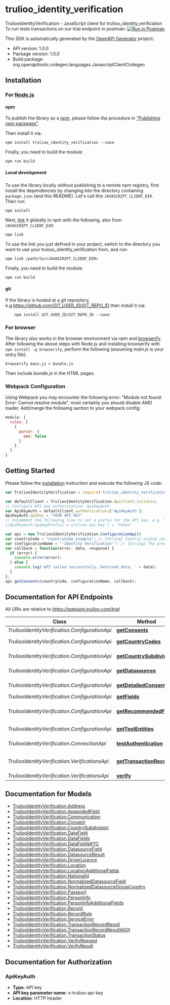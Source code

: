 # trulioo_identity_verification

TruliooIdentityVerification - JavaScript client for trulioo_identity_verification
To run tests transactions on our trial endpoint in postman:
[![Run in Postman](https://run.pstmn.io/button.svg)](https://www.getpostman.com/run-collection/a58f438d101278e2bc62)

This SDK is automatically generated by the [OpenAPI Generator](https://openapi-generator.tech) project:

- API version: 1.0.0
- Package version: 1.0.0
- Build package: org.openapitools.codegen.languages.JavascriptClientCodegen

## Installation

### For [Node.js](https://nodejs.org/)

#### npm

To publish the library as a [npm](https://www.npmjs.com/), please follow the procedure in ["Publishing npm packages"](https://docs.npmjs.com/getting-started/publishing-npm-packages).

Then install it via:

```shell
npm install trulioo_identity_verification --save
```

Finally, you need to build the module:

```shell
npm run build
```

##### Local development

To use the library locally without publishing to a remote npm registry, first install the dependencies by changing into the directory containing `package.json` (and this README). Let's call this `JAVASCRIPT_CLIENT_DIR`. Then run:

```shell
npm install
```

Next, [link](https://docs.npmjs.com/cli/link) it globally in npm with the following, also from `JAVASCRIPT_CLIENT_DIR`:

```shell
npm link
```

To use the link you just defined in your project, switch to the directory you want to use your trulioo_identity_verification from, and run:

```shell
npm link /path/to/<JAVASCRIPT_CLIENT_DIR>
```

Finally, you need to build the module:

```shell
npm run build
```

#### git

If the library is hosted at a git repository, e.g.https://github.com/GIT_USER_ID/GIT_REPO_ID
then install it via:

```shell
    npm install GIT_USER_ID/GIT_REPO_ID --save
```

### For browser

The library also works in the browser environment via npm and [browserify](http://browserify.org/). After following
the above steps with Node.js and installing browserify with `npm install -g browserify`,
perform the following (assuming *main.js* is your entry file):

```shell
browserify main.js > bundle.js
```

Then include *bundle.js* in the HTML pages.

### Webpack Configuration

Using Webpack you may encounter the following error: "Module not found: Error:
Cannot resolve module", most certainly you should disable AMD loader. Add/merge
the following section to your webpack config:

```javascript
module: {
  rules: [
    {
      parser: {
        amd: false
      }
    }
  ]
}
```

## Getting Started

Please follow the [installation](#installation) instruction and execute the following JS code:

```javascript
var TruliooIdentityVerification = require('trulioo_identity_verification');

var defaultClient = TruliooIdentityVerification.ApiClient.instance;
// Configure API key authorization: ApiKeyAuth
var ApiKeyAuth = defaultClient.authentications['ApiKeyAuth'];
ApiKeyAuth.apiKey = "YOUR API KEY"
// Uncomment the following line to set a prefix for the API key, e.g. "Token" (defaults to null)
//ApiKeyAuth.apiKeyPrefix['x-trulioo-api-key'] = "Token"

var api = new TruliooIdentityVerification.ConfigurationApi()
var countryCode = "countryCode_example"; // {String} Country alpha2 code
var configurationName = "'Identity Verification'"; // {String} The product configuration. Currently \"Identity Verification\" for all products.
var callback = function(error, data, response) {
  if (error) {
    console.error(error);
  } else {
    console.log('API called successfully. Returned data: ' + data);
  }
};
api.getConsents(countryCode, configurationName, callback);

```

## Documentation for API Endpoints

All URIs are relative to *https://gateway.trulioo.com/trial*

Class | Method | HTTP request | Description
------------ | ------------- | ------------- | -------------
*TruliooIdentityVerification.ConfigurationApi* | [**getConsents**](docs/ConfigurationApi.md#getConsents) | **GET** /configuration/v1/consents/{configurationName}/{countryCode} | Get Consents
*TruliooIdentityVerification.ConfigurationApi* | [**getCountryCodes**](docs/ConfigurationApi.md#getCountryCodes) | **GET** /configuration/v1/countrycodes/{configurationName} | Get Country Codes
*TruliooIdentityVerification.ConfigurationApi* | [**getCountrySubdivisions**](docs/ConfigurationApi.md#getCountrySubdivisions) | **GET** /configuration/v1/countrysubdivisions/{countryCode} | Get Country Subdivisions
*TruliooIdentityVerification.ConfigurationApi* | [**getDatasources**](docs/ConfigurationApi.md#getDatasources) | **GET** /configuration/v1/datasources/{configurationName}/{countryCode} | Get Datasources
*TruliooIdentityVerification.ConfigurationApi* | [**getDetailedConsents**](docs/ConfigurationApi.md#getDetailedConsents) | **GET** /configuration/v1/detailedConsents/{configurationName}/{countryCode} | Get Detailed Consents
*TruliooIdentityVerification.ConfigurationApi* | [**getFields**](docs/ConfigurationApi.md#getFields) | **GET** /configuration/v1/fields/{configurationName}/{countryCode} | Get Fields
*TruliooIdentityVerification.ConfigurationApi* | [**getRecommendedFields**](docs/ConfigurationApi.md#getRecommendedFields) | **GET** /configuration/v1/recommendedfields/{configurationName}/{countryCode} | Get Recommended Fields
*TruliooIdentityVerification.ConfigurationApi* | [**getTestEntities**](docs/ConfigurationApi.md#getTestEntities) | **GET** /configuration/v1/testentities/{configurationName}/{countryCode} | Get Test Entities
*TruliooIdentityVerification.ConnectionApi* | [**testAuthentication**](docs/ConnectionApi.md#testAuthentication) | **GET** /connection/v1/testauthentication | Test Authentication
*TruliooIdentityVerification.VerificationsApi* | [**getTransactionRecord**](docs/VerificationsApi.md#getTransactionRecord) | **GET** /verifications/v1/transactionrecord/{id} | Get Transaction Record
*TruliooIdentityVerification.VerificationsApi* | [**verify**](docs/VerificationsApi.md#verify) | **POST** /verifications/v1/verify | Verify


## Documentation for Models

 - [TruliooIdentityVerification.Address](docs/Address.md)
 - [TruliooIdentityVerification.AppendedField](docs/AppendedField.md)
 - [TruliooIdentityVerification.Communication](docs/Communication.md)
 - [TruliooIdentityVerification.Consent](docs/Consent.md)
 - [TruliooIdentityVerification.CountrySubdivision](docs/CountrySubdivision.md)
 - [TruliooIdentityVerification.DataField](docs/DataField.md)
 - [TruliooIdentityVerification.DataFields](docs/DataFields.md)
 - [TruliooIdentityVerification.DataFieldsKYC](docs/DataFieldsKYC.md)
 - [TruliooIdentityVerification.DatasourceField](docs/DatasourceField.md)
 - [TruliooIdentityVerification.DatasourceResult](docs/DatasourceResult.md)
 - [TruliooIdentityVerification.DriverLicence](docs/DriverLicence.md)
 - [TruliooIdentityVerification.Location](docs/Location.md)
 - [TruliooIdentityVerification.LocationAdditionalFields](docs/LocationAdditionalFields.md)
 - [TruliooIdentityVerification.NationalId](docs/NationalId.md)
 - [TruliooIdentityVerification.NormalizedDatasourceField](docs/NormalizedDatasourceField.md)
 - [TruliooIdentityVerification.NormalizedDatasourceGroupCountry](docs/NormalizedDatasourceGroupCountry.md)
 - [TruliooIdentityVerification.Passport](docs/Passport.md)
 - [TruliooIdentityVerification.PersonInfo](docs/PersonInfo.md)
 - [TruliooIdentityVerification.PersonInfoAdditionalFields](docs/PersonInfoAdditionalFields.md)
 - [TruliooIdentityVerification.Record](docs/Record.md)
 - [TruliooIdentityVerification.RecordRule](docs/RecordRule.md)
 - [TruliooIdentityVerification.ServiceError](docs/ServiceError.md)
 - [TruliooIdentityVerification.TransactionRecordResult](docs/TransactionRecordResult.md)
 - [TruliooIdentityVerification.TransactionRecordResultAllOf](docs/TransactionRecordResultAllOf.md)
 - [TruliooIdentityVerification.TransactionStatus](docs/TransactionStatus.md)
 - [TruliooIdentityVerification.VerifyRequest](docs/VerifyRequest.md)
 - [TruliooIdentityVerification.VerifyResult](docs/VerifyResult.md)


## Documentation for Authorization



### ApiKeyAuth


- **Type**: API key
- **API key parameter name**: x-trulioo-api-key
- **Location**: HTTP header

